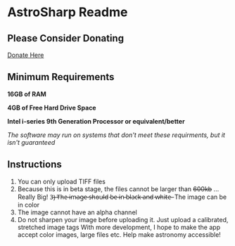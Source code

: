 # AstroSharp Readme

## Please Consider Donating

[Donate Here](https://gofund.me/4a332d75)

## Minimum Requirements
**16GB of RAM**

**4GB of Free Hard Drive Space**

**Intel i-series 9th Generation Processor or equivalent/better**

*The software may run on systems that don't meet these requirments, but it isn't guaranteed*


## Instructions

1) You can only upload TIFF files 
2) Because this is in beta stage, the files cannot be larger than ~~600kb~~ ... Really Big! 
3̵)̵ ̵T̵h̵e̵ ̵i̵m̵a̵g̵e̵ ̵s̵h̵o̵u̵l̵d̵ ̵b̵e̵ ̵i̵n̵ ̵b̵l̵a̵c̵k̵ ̵a̵n̵d̵ ̵w̵h̵i̵t̵e̵ ̵ The image can be in color
4) The image cannot have an alpha channel 
5) Do not sharpen your image before uploading it. Just upload a calibrated, stretched image tags 
With more development, I hope to make the app accept color images, large files etc. Help make astronomy accessible!

